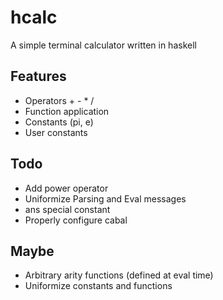 # hcalc

A simple terminal calculator written in haskell

## Features

* Operators + - * /
* Function application
* Constants (pi, e)
* User constants

## Todo

* Add power operator
* Uniformize Parsing and Eval messages
* ans special constant
* Properly configure cabal

## Maybe

* Arbitrary arity functions (defined at eval time)
* Uniformize constants and functions

